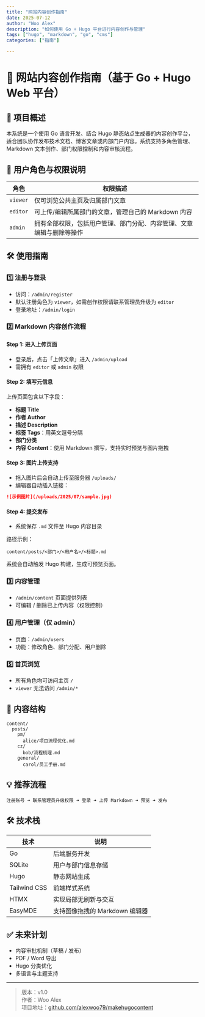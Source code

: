 ```yaml
---  
title: "网站内容创作指南"  
date: 2025-07-12  
author: "Woo Alex"  
description: "如何使用 Go + Hugo 平台进行内容创作与管理"  
tags: ["hugo", "markdown", "go", "cms"]  
categories: ["指南"]  

---
```


# 🚀 网站内容创作指南（基于 Go + Hugo Web 平台）

## 🧭 项目概述

本系统是一个使用 Go 语言开发、结合 Hugo 静态站点生成器的内容创作平台，适合团队协作发布技术文档、博客文章或内部门户内容。系统支持多角色管理、Markdown 文本创作、部门权限控制和内容审核流程。

## 👤 用户角色与权限说明

| 角色    | 权限描述                                                                 |
|---------|--------------------------------------------------------------------------|
| `viewer` | 仅可浏览公共主页及归属部门文章                                          |
| `editor` | 可上传/编辑所属部门的文章，管理自己的 Markdown 内容                    |
| `admin`  | 拥有全部权限，包括用户管理、部门分配、内容管理、文章编辑与删除等操作    |

## 🛠️ 使用指南

### 1️⃣ 注册与登录

- 访问：`/admin/register`
- 默认注册角色为 `viewer`，如需创作权限请联系管理员升级为 `editor`
- 登录地址：`/admin/login`

### 2️⃣ Markdown 内容创作流程

#### Step 1: 进入上传页面

- 登录后，点击「上传文章」进入 `/admin/upload`
- 需拥有 `editor` 或 `admin` 权限

#### Step 2: 填写元信息

上传页面包含以下字段：

- **标题 Title**
- **作者 Author**
- **描述 Description**
- **标签 Tags**：用英文逗号分隔
- **部门分类**
- **内容 Content**：使用 Markdown 撰写，支持实时预览与图片拖拽

#### Step 3: 图片上传支持

- 拖入图片后会自动上传至服务器 `/uploads/`
- 编辑器自动插入链接：

```markdown
![示例图片](/uploads/2025/07/sample.jpg)
```

#### Step 4: 提交发布

- 系统保存 `.md` 文件至 Hugo 内容目录

路径示例：

```
content/posts/<部门>/<用户名>/<标题>.md
```

系统会自动触发 Hugo 构建，生成可预览页面。

### 3️⃣ 内容管理

- `/admin/content` 页面提供列表
- 可编辑 / 删除已上传内容（权限控制）

### 4️⃣ 用户管理（仅 admin）

- 页面：`/admin/users`
- 功能：修改角色、部门分配、用户删除

### 5️⃣ 首页浏览

- 所有角色均可访问主页 `/`
- `viewer` 无法访问 `/admin/*`

## 📁 内容结构

```plaintext
content/
  posts/
    pm/
      alice/项目流程优化.md
    cz/
      bob/流程梳理.md
    general/
      carol/员工手册.md
```

## 💡 推荐流程

```
注册账号 ➜ 联系管理员升级权限 ➜ 登录 ➜ 上传 Markdown ➜ 预览 ➜ 发布
```

## 🛠 技术栈

| 技术         | 说明                             |
|--------------|----------------------------------|
| Go           | 后端服务开发                     |
| SQLite       | 用户与部门信息存储               |
| Hugo         | 静态网站生成                     |
| Tailwind CSS | 前端样式系统                     |
| HTMX         | 实现局部无刷新与交互             |
| EasyMDE      | 支持图像拖拽的 Markdown 编辑器   |

## ✅ 未来计划

- 内容审批机制（草稿 / 发布）
- PDF / Word 导出
- Hugo 分类优化
- 多语言与主题支持

---

> 版本：v1.0  
> 作者：Woo Alex  
> 项目地址：[github.com/alexwoo79/makehugocontent](https://github.com/alexwoo79/makehugocontent)
